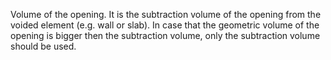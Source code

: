 Volume of the opening. It is the subtraction volume of the opening from the voided element (e.g. wall or slab). In case that the geometric volume of the opening is bigger then the subtraction volume, only the subtraction volume should be used.